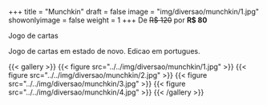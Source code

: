 +++
title = "Munchkin"
draft = false
image = "img/diversao/munchkin/1.jpg"
showonlyimage = false
weight = 1
+++
De ~~R$ 120~~ por **R$ 80**

Jogo de cartas

<!--more-->

Jogo de cartas em estado de novo. Edicao em portugues.

{{< gallery >}}
{{< figure src="../../img/diversao/munchkin/1.jpg" >}}
{{< figure src="../../img/diversao/munchkin/2.jpg" >}}
{{< figure src="../../img/diversao/munchkin/3.jpg" >}}
{{< figure src="../../img/diversao/munchkin/4.jpg" >}}
{{< /gallery >}}